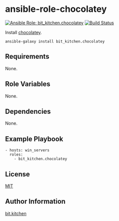 ansible-role-chocolatey
=======================

[![Ansible Role: bit_kitchen.chocolatey](https://img.shields.io/ansible/role/46873.svg)](https://galaxy.ansible.com/bit_kitchen/chocolatey)
[![Build Status](https://travis-ci.org/bit-kitchen/ansible-role-chocolatey.svg?branch=master)](https://travis-ci.org/bit-kitchen/ansible-role-chocolatey)

Install [chocolatey](https://chocolatey.org/).

    ansible-galaxy install bit_kitchen.chocolatey

Requirements
------------

None.

Role Variables
--------------

None.

Dependencies
------------

None.

Example Playbook
----------------

    - hosts: win_servers
      roles:
        - bit_kitchen.chocolatey

License
-------

[MIT](LICENSE)

Author Information
------------------

[bit.kitchen](https://github.com/bit-kitchen)
